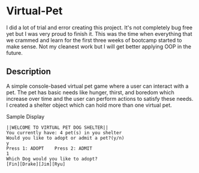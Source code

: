 # Virtual-Pet
I did a lot of trial and error creating this project. It's not completely bug free yet but I was very proud to finish it. This was the time when everything that we crammed and learn for the first three weeks of bootcamp started to make sense. Not my cleanest work but I will get better applying OOP in the future.

## Description
A simple console-based virtual pet game where a user can interact with a pet. The pet has basic needs like hunger, thirst, and boredom which increase over time and the user can perform actions to satisfy these needs. I created a shelter object which can hold more than one virtual pet. 

Sample Display
```
||WELCOME TO VIRTUAL PET DOG SHELTER||
You currently have: 4 pet(s) in you shelter
Would you like to adopt or admit a pet?(y/n) 
y
Press 1: ADOPT    Press 2: ADMIT
1
Which Dog would you like to adopt? 
[Fin][Drake][Jim][Ryu]
```



